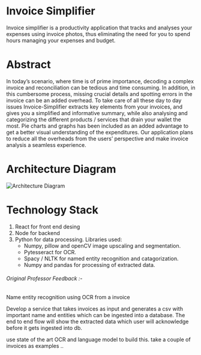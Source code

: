# Invoice Simplifier
Invoice simplifier is a productivity application that tracks and analyses your expenses using invoice photos, thus eliminating the need for you to spend hours managing your expenses and budget.

# Abstract
In today’s scenario, where time is of prime importance, decoding a complex invoice and reconciliation can be tedious and time consuming. In addition, in this cumbersome process, missing crucial details and spotting errors in the invoice can be an added overhead. To take care of all these day to day issues Invoice-Simplifier extracts key elements from your invoices, and gives you a simplified and informative summary, while also analysing and categorizing the different products / services that drain your wallet the most. Pie charts and graphs has been included as an added advantage to get a better visual understanding of the expenditures. Our application plans to reduce all the overheads from the users’ perspective and make invoice analysis a seamless experience. 
# Architecture Diagram
![Architecture Diagram](https://github.com/SJSUFall2019-CMPE272/Invoice-Simplifier/blob/master/Architecture.jpg)

# Technology Stack
1. React for front end desing
2. Node for backend
3. Python for data processing. Libraries used:
    * Numpy, pillow and openCV image upscaling and segmentation.
    * Pytesseract for OCR.
    * Spacy / NLTK for named entity recognition and catagorization.
    * Numpy and pandas for processing of extracted data.
    
###### Original Professor Feedback :-
Name entity recognition using OCR from a invoice

Develop a service that takes invoices as input and generates a csv with important name and entities which can be ingested into a database. The end to end flow will show the extracted data which user will acknowledge before it gets ingested into db.

use state of the art OCR and language model to build this. take a couple of invoices as examples ..

